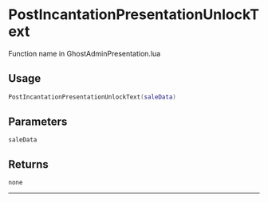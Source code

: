 # PostIncantationPresentationUnlockText
Function name in GhostAdminPresentation.lua
## Usage
```lua
PostIncantationPresentationUnlockText(saleData)
```
## Parameters
`saleData`
## Returns
`none`

---